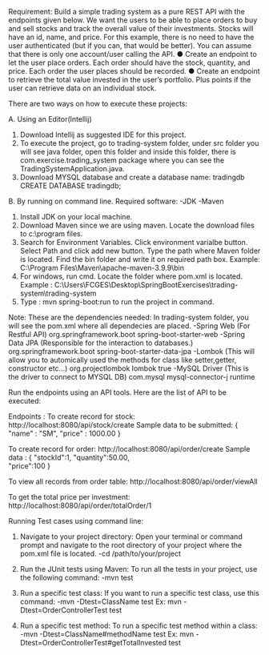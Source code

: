 Requirement:
Build a simple trading system as a pure REST API with the endpoints given below. We want the
users to be able to place orders to buy and sell stocks and track the overall value of their
investments. Stocks will have an id, name, and price.
For this example, there is no need to have the user authenticated (but if you can, that would be
better). You can assume that there is only one account/user calling the API.
● Create an endpoint to let the user place orders. Each order should have the stock,
quantity, and price. Each order the user places should be recorded.
● Create an endpoint to retrieve the total value invested in the user’s portfolio. Plus points
if the user can retrieve data on an individual stock.


There are two ways on how to execute these projects:

A. Using an Editor(Intellij)
1. Download Intellij as suggested IDE for this project.
2. To execute the project, go to trading-system folder, under src folder you will see java folder, open this folder and inside this folder, there is com.exercise.trading_system package where you can
see the TradingSystemApplication.java.
3. Download MYSQL database and create a database name: tradingdb   
    CREATE DATABASE tradingdb;


B. By running on command line.
Required software:
-JDK
-Maven

1. Install JDK on your local machine.
2. Download Maven since we are using maven. Locate the download files to c:\program files\.
3. Search for Environment Variables. Click environment varialbe button. Select Path and click add new button. Type the path 
where Maven folder is located. Find the bin folder and write it on required path box. Example:
C:\Program Files\Maven\apache-maven-3.9.9\bin
4. For windows, run cmd.
Locate the folder where pom.xml is located.
Example : 
C:\Users\FCGES\Desktop\SpringBootExercises\trading-system\trading-system
5. Type : mvn spring-boot:run to run the project in command.


Note: These are the dependencies needed:
In trading-system folder, you will see the pom.xml where all dependecies are placed. 
  -Spring Web (For Restful API)
     <dependency>
        <groupId>org.springframework.boot</groupId>
        <artifactId>spring-boot-starter-web</artifactId>
      </dependency>
  -Spring Data JPA (Responsible for the interaction to databases.)
      <dependency>
        <groupId>org.springframework.boot</groupId>
        <artifactId>spring-boot-starter-data-jpa</artifactId>
      </dependency>
  -Lombok (This will allow you to automically used the methods for class like setter,getter, constructor etc...)
     <dependency>
        <groupId>org.projectlombok</groupId>
        <artifactId>lombok</artifactId>
        <optional>true</optional>
      </dependency>
  -MySQL Driver (This is the driver to connect to MYSQL DB)
     <dependency>
        <groupId>com.mysql</groupId>
        <artifactId>mysql-connector-j</artifactId>
        <scope>runtime</scope>
      </dependency>

   
Run the endpoints using an API tools. Here are the list of API to be executed:

Endpoints : 
To create record for stock:
    http://localhost:8080/api/stock/create
Sample data to be submitted:
  {
   "name" : "SM",
   "price" : 1000.00
  }

To create record for order:
    http://localhost:8080/api/order/create
Sample data :
  {
    "stockId":1,
    "quantity":50.00,  
    "price":100
  }

To view all records from order table:
    http://localhost:8080/api/order/viewAll

To get the total price per investment: 
    http://localhost:8080/api/order/totalOrder/1



Running Test cases using command line:
1. Navigate to your project directory: Open your terminal or command prompt and navigate to the root directory of your project where the pom.xml file is located.
            -cd /path/to/your/project
2. Run the JUnit tests using Maven: To run all the tests in your project, use the following command:
            -mvn test
3. Run a specific test class: If you want to run a specific test class, use this command:
            -mvn -Dtest=ClassName test
            Ex: mvn -Dtest=OrderControllerTest test

4. Run a specific test method: To run a specific test method within a class:
           -mvn -Dtest=ClassName#methodName test
           Ex: mvn -Dtest=OrderControllerTest#getTotalInvested test





